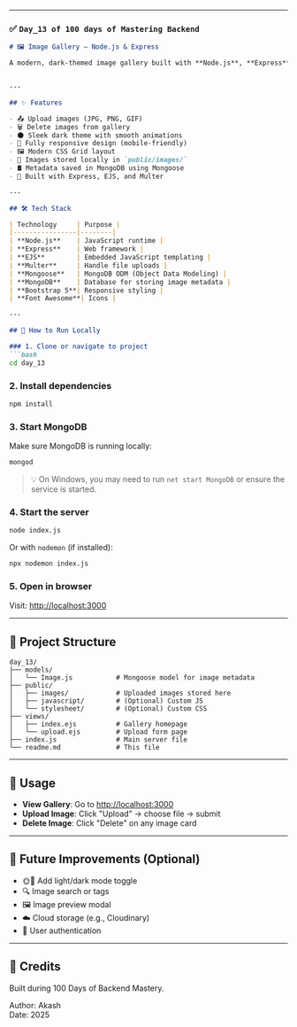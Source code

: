 
---

### ✅ `Day_13 of 100 days of Mastering Backend`

```markdown
# 🖼️ Image Gallery – Node.js & Express

A modern, dark-themed image gallery built with **Node.js**, **Express**, **MongoDB (Mongoose)**, **Multer**, and **EJS templating**. Upload, view, and manage images with a sleek user interface.


---

## ✨ Features

- 📤 Upload images (JPG, PNG, GIF)
- 🗑️ Delete images from gallery
- 🌑 Sleek dark theme with smooth animations
- 📱 Fully responsive design (mobile-friendly)
- 🖼️ Modern CSS Grid layout
- 💾 Images stored locally in `public/images/`
- 🛢️ Metadata saved in MongoDB using Mongoose
- 🔐 Built with Express, EJS, and Multer

---

## 🛠️ Tech Stack

| Technology     | Purpose |
|----------------|--------|
| **Node.js**    | JavaScript runtime |
| **Express**    | Web framework |
| **EJS**        | Embedded JavaScript templating |
| **Multer**     | Handle file uploads |
| **Mongoose**   | MongoDB ODM (Object Data Modeling) |
| **MongoDB**    | Database for storing image metadata |
| **Bootstrap 5**| Responsive styling |
| **Font Awesome**| Icons |

---

## 🚀 How to Run Locally

### 1. Clone or navigate to project
```bash
cd day_13
```

### 2. Install dependencies
```bash
npm install
```

### 3. Start MongoDB
Make sure MongoDB is running locally:
```bash
mongod
```

> 💡 On Windows, you may need to run `net start MongoDB` or ensure the service is started.

### 4. Start the server
```bash
node index.js
```

Or with `nodemon` (if installed):
```bash
npx nodemon index.js
```

### 5. Open in browser
Visit: [http://localhost:3000](http://localhost:3000)

---

## 📂 Project Structure

```
day_13/
├── models/
│   └── Image.js           # Mongoose model for image metadata
├── public/
│   ├── images/            # Uploaded images stored here
│   ├── javascript/        # (Optional) Custom JS
│   └── stylesheet/        # (Optional) Custom CSS
├── views/
│   ├── index.ejs          # Gallery homepage
│   └── upload.ejs         # Upload form page
├── index.js               # Main server file
└── readme.md              # This file
```

---

## 🧪 Usage

- **View Gallery**: Go to [http://localhost:3000](http://localhost:3000)
- **Upload Image**: Click "Upload" → choose file → submit
- **Delete Image**: Click "Delete" on any image card

---

## 🧰 Future Improvements (Optional)

- 🌞🌚 Add light/dark mode toggle
- 🔍 Image search or tags
- 🖼️ Image preview modal
- ☁️ Cloud storage (e.g., Cloudinary)
- 🔐 User authentication

---

## 🙌 Credits

Built during 100 Days of Backend Mastery.

Author: Akash  
Date: 2025
```
